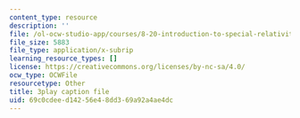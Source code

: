 ```yaml
---
content_type: resource
description: ''
file: /ol-ocw-studio-app/courses/8-20-introduction-to-special-relativity-january-iap-2021/69c0cdeed14256e48dd369a92a4ae4dc_hZtjMB3Y9ZA.vtt
file_size: 5883
file_type: application/x-subrip
learning_resource_types: []
license: https://creativecommons.org/licenses/by-nc-sa/4.0/
ocw_type: OCWFile
resourcetype: Other
title: 3play caption file
uid: 69c0cdee-d142-56e4-8dd3-69a92a4ae4dc
---
```

